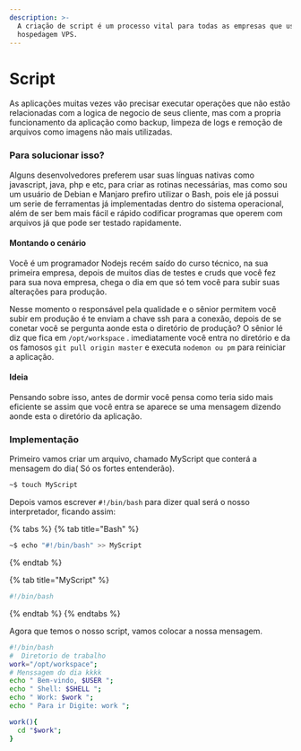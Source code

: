 ```yaml
---
description: >-
  A criação de script é um processo vital para todas as empresas que usam
  hospedagem VPS.
---
```


# Script

  As aplicações muitas vezes vão precisar executar operações que não estão relacionadas com a logica de negocio de seus cliente, mas com a propria funcionamento da aplicação como backup, limpeza de logs e remoção de arquivos como imagens não mais utilizadas. 

###   Para solucionar isso?

  Alguns desenvolvedores preferem usar suas línguas nativas como javascript, java, php e etc, para criar as rotinas necessárias, mas como sou um usuário de Debian e Manjaro prefiro utilizar o Bash, pois ele já possui um serie de ferramentas já implementadas dentro do sistema operacional, além de ser bem mais fácil e rápido codificar programas que operem com arquivos já que pode ser testado rapidamente.

####   Montando o cenário

  Você é um programador Nodejs recém saído do curso técnico, na sua primeira empresa, depois de muitos dias de testes e cruds que você fez para sua nova empresa, chega o dia em que só tem você para subir suas alterações para produção.

   Nesse momento o responsável pela qualidade e o sênior permitem você subir em produção é te enviam a chave ssh para a conexão, depois de se conetar você se pergunta aonde esta o diretório de produção? O sênior lé diz que fica em `/opt/workspace` . imediatamente você entra no diretório e da os famosos `git pull origin master` e executa `nodemon ou pm` para reiniciar a aplicação.

####   Ideia

  Pensando sobre isso, antes de dormir você pensa como teria sido mais eficiente se assim que você entra se aparece se uma mensagem dizendo aonde esta o diretório da aplicação.

###   Implementação

  Primeiro vamos criar um arquivo, chamado MyScript que conterá a mensagem do dia\( Só os fortes entenderão\).

```bash
~$ touch MyScript
```

 Depois vamos escrever `#!/bin/bash`  para dizer qual será o nosso interpretador, ficando assim:

{% tabs %}
{% tab title="Bash" %}
```bash
~$ echo "#!/bin/bash" >> MyScript
```
{% endtab %}

{% tab title="MyScript" %}
```bash
#!/bin/bash
```
{% endtab %}
{% endtabs %}

  Agora que temos o nosso script, vamos colocar a nossa mensagem.

```bash
#!/bin/bash
#  Diretorio de trabalho
work="/opt/workspace";
# Menssagem do dia kkkk
echo " Bem-vindo, $USER ";
echo " Shell: $SHELL ";
echo " Work: $work ";
echo " Para ir Digite: work ";

work(){
  cd "$work";
}
```

